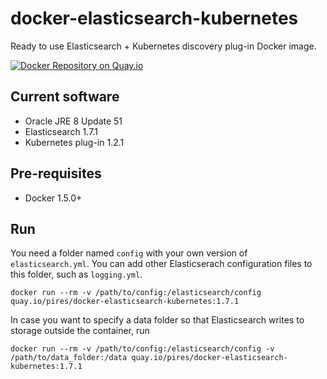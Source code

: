 # docker-elasticsearch-kubernetes
Ready to use Elasticsearch + Kubernetes discovery plug-in Docker image.

[![Docker Repository on Quay.io](https://quay.io/repository/pires/docker-elasticsearch-kubernetes/status "Docker Repository on Quay.io")](https://quay.io/repository/pires/docker-elasticsearch-kubernetes)

## Current software

* Oracle JRE 8 Update 51
* Elasticsearch 1.7.1
* Kubernetes plug-in 1.2.1

## Pre-requisites

* Docker 1.5.0+

## Run

You need a folder named `config` with your own version of `elasticsearch.yml`. You can add other Elasticserach configuration files to this folder, such as `logging.yml`.

```
docker run --rm -v /path/to/config:/elasticsearch/config quay.io/pires/docker-elasticsearch-kubernetes:1.7.1
```

In case you want to specify a data folder so that Elasticsearch writes to storage outside the container, run
```
docker run --rm -v /path/to/config:/elasticsearch/config -v /path/to/data_folder:/data quay.io/pires/docker-elasticsearch-kubernetes:1.7.1
```
